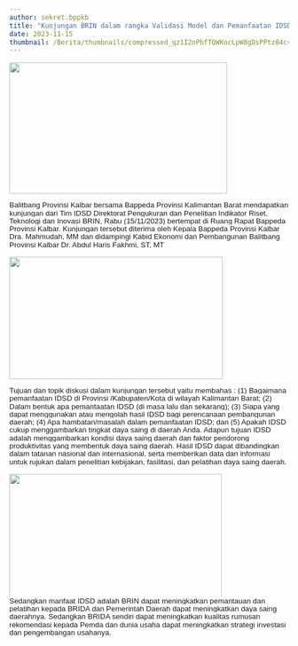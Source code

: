 ```yaml
---
author: sekret.bppkb
title: "Kunjungan BRIN dalam rangka Validasi Model dan Pemanfaatan IDSD Di Kalimantan Barat"
date: 2023-11-15
thumbnail: /Berita/thumbnails/compressed_qz1I2nPbfTQWKocLpW8gDsPPtz84cvMPq45eWfF3.jpg
---
```

<p style="line-height: 1.1;"><span style="font-size: 10pt; line-height: 107%; font-family: arial, helvetica, sans-serif; background: white;"><img src="/images/kCd3KMWy9Ss2224t7cRW.jpg" width="393" height="237" alt="" /></span></p>
<p style="line-height: 1.1;"><span style="font-size: 10pt; line-height: 107%; font-family: arial, helvetica, sans-serif; background: white;">Balitbang Provinsi Kalbar bersama Bappeda Provinsi Kalimantan Barat mendapatkan kunjungan dari Tim IDSD Direktorat Pengukuran dan Penelitian Indikator Riset, Teknologi dan Inovasi BRIN, Rabu (15/11/2023) bertempat di Ruang Rapat Bappeda Provinsi Kalbar. Kunjungan tersebut diterima oleh Kepala Bappeda Provinsi Kalbar Dra. Mahmudah, MM dan didampingi Kabid Ekonomi dan Pembangunan Balitbang Provinsi Kalbar Dr. Abdul Haris Fakhmi, ST, MT</span></p>
<p style="line-height: 1.1;"><span style="font-size: 10pt; line-height: 107%; font-family: arial, helvetica, sans-serif;"><img src="/images/rtuRrjOBcNmgPFf7b7iB.jpg" width="385" height="221" alt="" /><br style="animation-name: none !important; transition-property: none !important;" /><br style="animation-name: none !important; transition-property: none !important;" /><span style="background: white;">Tujuan dan topik diskusi dalam kunjungan tersebut yaitu membahas : (1) Bagaimana pemanfaatan IDSD di Provinsi /Kabupaten/Kota di wilayah Kalimantan Barat; (2) Dalam bentuk apa pemantaatan IDSD (di masa lalu dan sekarang); (3) Siapa yang dapat menggunakan atau mengolah hasil IDSD bagi perencanaan pembangunan daerah; (4) Apa hambatan/masalah dalam pemanfaatan IDSD; dan (5) Apakah IDSD cukup menggambarkan tingkat daya saing di daerah Anda. Adapun tujuan IDSD adalah menggambarkan kondisi daya saing daerah dan faktor pendorong produktivitas yang membentuk daya saing daerah. Hasil IDSD dapat dibandingkan dalam tatanan nasional dan internasional, serta memberikan data dan informasi untuk rujukan dalam penelitian kebijakan, fasilitasi, dan pelatihan daya saing daerah.</span><br style="animation-name: none !important; transition-property: none !important;" /></span></p>
<p style="line-height: 1.1;"><span style="font-size: 10pt; line-height: 107%; font-family: arial, helvetica, sans-serif;"><img src="/images/Synpv8uJUV72FnxCW5J5.jpg" width="383" height="223" alt="" /><br style="animation-name: none !important; transition-property: none !important;" /><span style="background: white;">Sedangkan manfaat IDSD adalah BRIN dapat meningkatkan pemantauan dan pelatihan kepada BRIDA dan Pemerintah Daerah dapat meningkatkan daya saing daerahnya. Sedangkan BRIDA sendiri dapat meningkatkan kualitas rumusan rekomendasi kepada Pemda dan dunia usaha dapat meningkatkan strategi investasi dan pengembangan usahanya.</span></span></p>